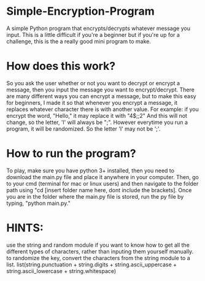 # Simple-Encryption-Program
A simple Python program that encrypts/decrypts whatever message you input. This is a little difficult if you're a beginner but if you're up for a challenge, this is the a really good mini program to make. 

# How does this work?
So you ask the user whether or not you want to decrypt or encrypt a message, then you input the message you want to encrypt/decrypt. There are many different ways you can encrypt a message, but to make this easy for beginners, I made it so that whenever you encrypt a message, it replaces whatever character there is with another value. For example: if you encrypt the word, "Hello," it may replace it with "4$;;2" And this will not change, so the letter, 'l' will always be ";". However everytime you run a program, it will be randomized. So the letter 'l' may not be ';'.

# How to run the program?
To play, make sure you have python 3+ installed, then you need to download the main.py file and place it anywhere in your computer. Then, go to your cmd (terminal for mac or linux users) and then navigate to the folder path using "cd [insert folder name here, dont include the brackets]. Once you are in the folder where the main.py file is stored, run the py file by typing, "python main.py."

# HINTS:
use the string and random module if you want to know how to get all the different types of characters, rather than inputing them yourself manually.
to randomize the key, convert the characters from the string module to a list. list(string.punctuation + string.digits + string.ascii_uppercase + string.ascii_lowercase + string.whitespace)
